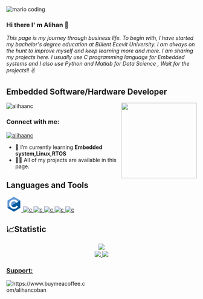 

![mario coding](https://i.imgur.com/1ZvVkDc.gif)

### Hi there  I' m Alihan 👻 



*This page is my journey through business life. To begin with, I have started my bachelor's degree education at Bülent Ecevit University. I am always on the hunt to improve myself and keep learning more and more.  I am sharing my projects here. I usually use C programming language for Embedded systems and I also use Python and
Matlab for Data Science , Wait for the projects*!! ✌️


## Embedded Software/Hardware Developer 
<img src ="https://media.giphy.com/media/3oFzmkkwfOGlzZ0gxi/giphy.gif" align="right" width="200" height="200">



<p align="left"> <img src="https://komarev.com/ghpvc/?username=alihaanc&label=Profile%20views&color=0e75b6&style=flat" alt="alihaanc" /> </p>

<h3 align="left">Connect with me:</h3>
<p align="left">
<a href="https://www.linkedin.com/in/alihan-%C3%A7oban-71a832202/" target="blank"><img align="center" src="https://raw.githubusercontent.com/rahuldkjain/github-profile-readme-generator/master/src/images/icons/Social/linked-in-alt.svg" alt="alihaanc" height="30" width="40" /></a>

- 🌱 I’m currently learning **Embedded system,Linux,RTOS**
- 👨‍💻 All of my projects are available in this page.


## Languages and Tools

<a href="https://www.cprogramming.com/" rel="nofollow"> <img src="https://raw.githubusercontent.com/devicons/devicon/master/icons/c/c-original.svg" alt="c" width="40" height="40" style="max-width: 100%;"><a href="https://isocpp.org/home/terms-of-use" rel="nofollow"> <img src="https://raw.githubusercontent.com/isocpp/logos/master/cpp_logo.png" alt="c" width="40" height="40" style="max-width: 100%;"></a><a href="https://www.python.org/" rel="nofollow"> <img src="https://user-images.githubusercontent.com/93796314/208193773-3ad5bd03-c470-4452-9d56-4c9c8f5b8954.png" alt="c" width="40" height="40" style="max-width: 100%;"> </a></a><a href="https://www.mathworks.com/products/matlab.html" rel="nofollow"> <img src="https://user-images.githubusercontent.com/93796314/208193945-6f119cfb-46e5-47fb-882c-4175b03ac30f.png" alt="c" width="40" height="40" style="max-width: 100%;"> </a></a></a><a href="https://git-scm.com/" rel="nofollow"> <img src="https://user-images.githubusercontent.com/93796314/208194263-3e24ebf3-549b-4937-921e-64ea0c68400e.png" alt="c" width="40" height="40" style="max-width: 100%;"> </a><a href="https://www.kicad.org/" rel="nofollow"> <img src="https://user-images.githubusercontent.com/93796314/208251823-86d5cb85-328a-4e63-a948-708611084228.svg" alt="c" width="40" height="40" style="max-width: 100%;"> </a>

## 📈Statistic

<div align="center">
  <a href="https://github.com/alihaanc">
  <img height="180em" src="https://github-readme-stats.vercel.app/api?username=alihaanc&layout=compact&langs_count=7&theme=react&hide_border=true"/>
  </div>
  

<div align="center">     
 <img src="https://i.giphy.com/media/KzJkzjggfGN5Py6nkT/200.webp" width="100">      
 <img src="https://i.giphy.com/media/IdyAQJVN2kVPNUrojM/200.webp" width="100">      
</div>
  
  
<h3 align="left">Support:</h3>
<p><a href="https://www.buymeacoffee.com/alihancoban"> <img align="left" src="https://cdn.buymeacoffee.com/buttons/v2/default-yellow.png" height="50" width="210" alt="https://www.buymeacoffee.com/alihancoban" /></a></p><br><br>

  
